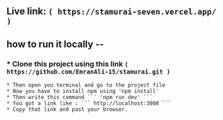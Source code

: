 ## Live link: ``` ( https://stamurai-seven.vercel.app/ ) ```

## how to run it locally --
### * Clone this project using this link ``` ( https://github.com/EmranAli-15/stamurai.git ) ```
    * Then open you terminal and go to the project file
    * Now you have to install npm using 'npm install'
    * Then write this command ``` 'npm run dev' ```
    * You got a link like : ``` http://localhost:3000 ```
    * Copy that link and past your browser.
